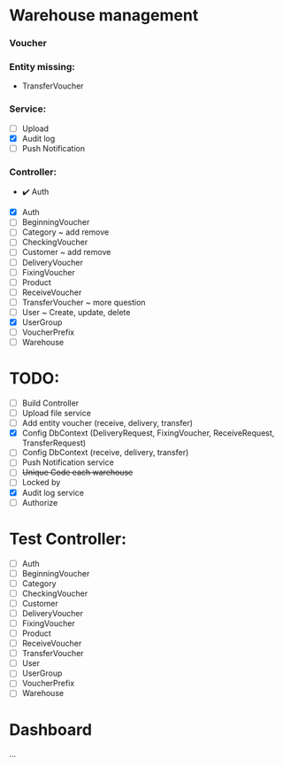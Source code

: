 # Warehouse management

### Voucher

### Entity missing:
- TransferVoucher

### Service:
- [ ] Upload
- [x] Audit log
- [ ] Push Notification

### Controller:
- :heavy_check_mark: Auth
- [x] Auth
- [ ] BeginningVoucher
- [ ] Category ~ add remove
- [ ] CheckingVoucher
- [ ] Customer ~ add remove
- [ ] DeliveryVoucher
- [ ] FixingVoucher
- [ ] Product
- [ ] ReceiveVoucher
- [ ] TransferVoucher ~ more question
- [ ] User ~ Create, update, delete
- [x] UserGroup
- [ ] VoucherPrefix
- [ ] Warehouse

# TODO:
- [ ] Build Controller
- [ ] Upload file service
- [ ] Add entity voucher (receive, delivery, transfer)
- [x] Config DbContext (DeliveryRequest, FixingVoucher, ReceiveRequest, TransferRequest)
- [ ] Config DbContext (receive, delivery, transfer)
- [ ] Push Notification service
- [ ] ~~Unique Code each warehouse~~
- [ ] Locked by
- [x] Audit log service
- [ ] Authorize

# Test Controller:
- [ ] Auth
- [ ] BeginningVoucher
- [ ] Category
- [ ] CheckingVoucher
- [ ] Customer
- [ ] DeliveryVoucher
- [ ] FixingVoucher
- [ ] Product
- [ ] ReceiveVoucher
- [ ] TransferVoucher
- [ ] User
- [ ] UserGroup
- [ ] VoucherPrefix
- [ ] Warehouse

# Dashboard

...